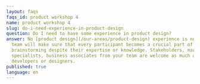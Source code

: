 ```yaml
---
layout: faqs
faqs_id: product workshop 4
name: product workshop 4
slug: do-i-need-experience-in-product-design
question: Do I need to have some experience in product design?
answer: No [product design](/our-areas/product-design) experience is needed. Our
  team will make sure that every participant becomes a crucial part of the
  brainstorming despite their expertise or knowledge. Stakeholders, marketing
  specialists, business associates from your team are welcome as much as
  developers or designers.
published: true
language: en
---
```

